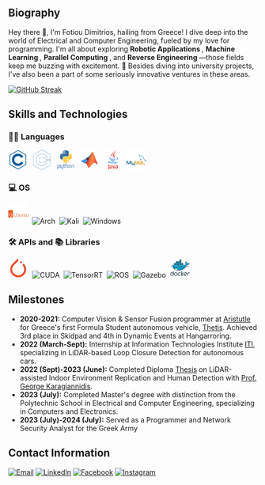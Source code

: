 ## Biography
Hey there 👋, I'm Fotiou Dimitrios, hailing from Greece! I dive deep into the world of Electrical and Computer Engineering, fueled by my love for programming. I'm all about exploring <b>Robotic Applications </b>, <b> Machine Learning </b>, <b> Parallel Computing </b>, and <b> Reverse Engineering </b>—those fields keep me buzzing with excitement. 🚀 Besides diving into university projects, I've also been a part of some seriously innovative ventures in these areas.

[![GitHub Streak](http://github-readme-streak-stats.herokuapp.com?user=dimfot3&theme=dark&background=000000)](https://git.io/streak-stats)

## Skills and Technologies
### 👨‍💻 Languages
<div>
  <img src="https://github.com/devicons/devicon/blob/master/icons/c/c-line.svg" title="C" alt="C" width="40" height="40"/>&nbsp;
  <img src="https://github.com/devicons/devicon/blob/master/icons/cplusplus/cplusplus-line.svg" title="Cpp" alt="Cpp" width="40" height="40"/>&nbsp;
  <img src="https://github.com/devicons/devicon/blob/master/icons/python/python-original-wordmark.svg" title="Python" alt="Python" width="40" height="40"/>&nbsp;
  <img src="https://github.com/devicons/devicon/blob/master/icons/matlab/matlab-original.svg" title="Matlab" alt="Matlab" width="40" height="40"/>&nbsp;
  <img src="https://github.com/devicons/devicon/blob/master/icons/java/java-original-wordmark.svg" title="Java" alt="Java" width="40" height="40"/>&nbsp;
  <img src="https://github.com/devicons/devicon/blob/master/icons/mysql/mysql-original-wordmark.svg" title="Java" alt="Java" width="40" height="40"/>&nbsp;
</div>

### 💻 OS
<div>
  <img src="https://github.com/devicons/devicon/blob/master/icons/ubuntu/ubuntu-plain-wordmark.svg" title="Ubuntu" alt="Ubuntu" width="40" height="40"/>&nbsp;
  <img src="https://drive.google.com/uc?id=1elcj-S3-Iz_855kD-JwUtT-m26nKCAyD" title="Arch" alt="Arch" width="40" height="40"/>&nbsp;
  <img src="https://drive.google.com/uc?id=1NoI7_oswXi8R4GAWdJH2rsazYjJZvrgi" title="Kali" alt="Kali" width="40" height="40"/>&nbsp;
  <img src="https://drive.google.com/uc?id=1ikXUhLTcQMJ-Pqt2LHyquu1xIkQM9Ln_" title="Windows" alt="Windows" width="40" height="40"/>&nbsp;
</div>

### 🛠️ APIs and 📚 Libraries
<div>
  <img src="https://github.com/devicons/devicon/blob/master/icons/pytorch/pytorch-original.svg" title="Pytorch" alt="Pytorch" width="40" height="40"/>&nbsp;
  <img src="https://drive.google.com/uc?id=1g583PJtWAuSyMm2Z5atk7qeKWbYGHaOY" title="CUDA" alt="CUDA" width="40" height="40"/>&nbsp;
  <img src="https://drive.google.com/uc?id=1CQuOaPzeT-NhMRZPsCWSOQdlJrWtjSg9" title="TensorRT" alt="TensorRT" width="40" height="40"/>&nbsp;
  <img src="https://drive.google.com/uc?id=1_1kfzh91zjYXnqzYnKlAWQGuypb-h8mH" title="ROS" alt="ROS" width="80" height="40"/>&nbsp;
  <img src="https://drive.google.com/uc?id=1A-ioame075CIn7kP8eKMZKTzCiZtcbIb" title="Gazebo" alt="Gazebo" width="40" height="40"/>&nbsp;
  <img src="https://github.com/devicons/devicon/blob/master/icons/docker/docker-original-wordmark.svg" title="Docker" alt="Docker" width="40" height="40"/>&nbsp;
</div>

## Milestones

- **2020-2021:** Computer Vision & Sensor Fusion programmer at [Aristutle](https://www.aristurtle.gr/) for Greece's first Formula Student autonomous vehicle, [Thetis](https://www.aristurtle.gr/thetisdv/). Achieved 3rd place in Skidpad and 4th in Dynamic Events at Hangarroring.
- **2022 (March-Sept):** Internship at Information Technologies Institute [ITI](https://www.iti.gr/iti/en/home/), specializing in LiDAR-based Loop Closure Detection for autonomous cars.
- **2022 (Sept)-2023 (June):** Completed Diploma [Thesis](https://drive.google.com/file/d/1bU3LGlbmP9Ni8-itYjfeBEJv9t3pE1vR/view?pli=1) on LiDAR-assisted Indoor Environment Replication and Human Detection with [Prof. George Karagiannidis](https://scholar.google.com/citations?user=7FZ1r94AAAAJ).
- **2023 (July):** Completed Master's degree with distinction from the Polytechnic School in Electrical and Computer Engineering, specializing in Computers and Electronics.
- **2023 (July)-2024 (July):** Served as a Programmer and Network Security Analyst for the Greek Army

## Contact Information
[![Email](https://img.shields.io/badge/Email-D14836?style=for-the-badge&logo=gmail&logoColor=white)](mailto:fotiou.dimitris3@gmail.com) 
[![LinkedIn](https://img.shields.io/badge/LinkedIn-0077B5?style=for-the-badge&logo=linkedin&logoColor=white)](https://gr.linkedin.com/in/dimitrios-fotiou-a74200189?trk=people-guest_people_search-card) 
[![Facebook](https://img.shields.io/badge/Facebook-1877F2?style=for-the-badge&logo=facebook&logoColor=white)](https://www.facebook.com/fotiou3) 
[![Instagram](https://img.shields.io/badge/Instagram-E4405F?style=for-the-badge&logo=instagram&logoColor=white)](https://www.instagram.com/dimitrisfwtiou/)

